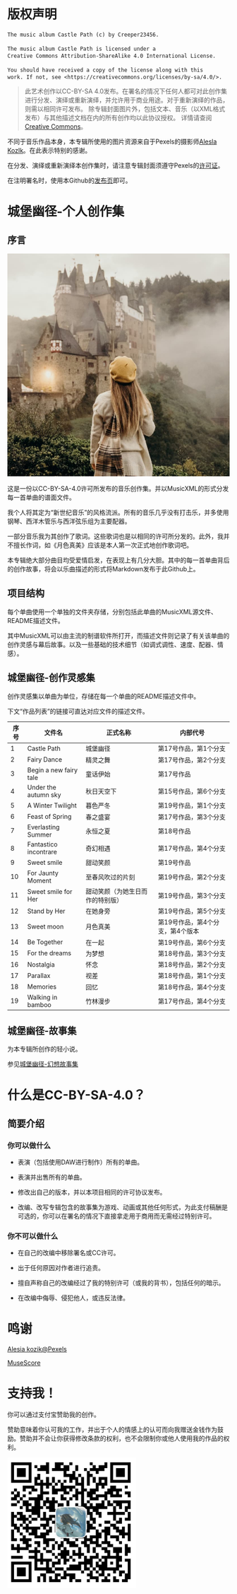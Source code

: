 # 版权声明

```
The music album Castle Path (c) by Creeper23456.

The music album Castle Path is licensed under a
Creative Commons Attribution-ShareAlike 4.0 International License.

You should have received a copy of the license along with this
work. If not, see <https://creativecommons.org/licenses/by-sa/4.0/>.
```
> 此艺术创作以CC-BY-SA 4.0发布。在署名的情况下任何人都可对此创作集进行分发、演绎或重新演绎，并允许用于商业用途。对于重新演绎的作品，则需以相同许可发布。
> 除专辑封面图片外，包括文本、音乐（以XML格式发布）与其他描述文档在内的所有创作均以此协议授权。
> 详情请查阅[Creative Commons](https://creativecommons.org/licenses/by-sa/4.0/)。

不同于音乐作品本身，本专辑所使用的图片资源来自于Pexels的摄影师[Alesla Kozlk](https://www.pexels.com/zh-cn/photo/6022627/)。在此表示特别的感谢。

在分发、演绎或重新演绎本创作集时，请注意专辑封面须遵守Pexels的[许可证](https://www.pexels.com/zh-cn/license/)。

在注明署名时，使用本Github的[发布页](https://github.com/Creeper23456/Castle-Path)即可。

# 城堡幽径-个人创作集

## 序言

![Castle Path cover](00_COVER_IMG/cover_small.jpg)

这是一份以CC-BY-SA-4.0许可所发布的音乐创作集。并以MusicXML的形式分发每一首单曲的谱面文件。

我个人将其定为“新世纪音乐”的风格流派。所有的音乐几乎没有打击乐，并多使用钢琴、西洋木管乐与西洋弦乐组为主要配器。

一部分音乐我为其创作了歌词。这些歌词也是以相同的许可所分发的。此外，我并不擅长作词，如《月色真美》应该是本人第一次正式地创作歌词吧。

本专辑绝大部分曲目均受爱情启发，在表现上有几分大胆。其中的每一首单曲背后的创作故事，将会以乐曲描述的形式将Markdown发布于此Github上。

## 项目结构

每个单曲使用一个单独的文件夹存储，分别包括此单曲的MusicXML源文件、README描述文件。

其中MusicXML可以由主流的制谱软件所打开，而描述文件则记录了有关该单曲的创作灵感与幕后故事。以及一些基础的技术细节（如调式调性、速度、配器、情感）。

## 城堡幽径-创作灵感集

创作灵感集以单曲为单位，存储在每一个单曲的README描述文件中。

下文“作品列表”的链接可直达对应文件的描述文件。

| 序号      | 文件名 | 正式名称 | 内部代号 |
| ----------- | ----------- | ----------- | -----------|
| 1 | Castle Path | 城堡幽径 | 第17号作品，第1个分支 |
| 2 | Fairy Dance | 精灵之舞 | 第17号作品，第2个分支 |
| 3 | Begin a new fairy tale | 童话伊始 | 第17号作品 |
| 4 | Under the autumn sky | 秋日天空下 | 第15号作品，第6个分支 |
| 5 | A Winter Twilight | 暮色严冬 | 第19号作品，第1个分支 | 
| 6 | Feast of Spring | 春之盛宴 | 第17号作品，第3个分支 |
| 7 | Everlasting Summer | 永恒之夏 | 第18号作品 |
| 8 | Fantastico incontrare | 奇幻相遇 | 第17号作品，第4个分支 |
| 9 | Sweet smile | 甜动笑颜 | 第19号作品 |
| 10 | For Jaunty Moment | 至春风吹过的片刻 | 第19号作品，第2个分支 |
| 11 | Sweet smile for Her | 甜动笑颜（为她生日而作的特别版） | 第19号作品，第3个分支 |
| 12 | Stand by Her | 在她身旁 | 第19号作品，第5个分支 |
| 13 | Sweet moon | 月色真美 | 第19号作品，第4个分支，第4个版本 |
| 14 | Be Together | 在一起 | 第19号作品，第6个分支 |
| 15 | For the dreams | 为梦想 | 第18号作品，第3个分支 |
| 16 | Nostalgia | 怀念 | 第18号作品，第2个分支 |
| 17 | Parallax | 视差 | 第18号作品，第1个分支 |
| 18 | Memories | 回忆 | 第18号作品，第4个分支 |
| 19 | Walking in bamboo | 竹林漫步 | 第17号作品，第4个分支 |

## 城堡幽径-故事集

为本专辑所创作的轻小说。

参见[城堡幽径-幻想故事集](./99_STORY_SET/README.md)

# 什么是CC-BY-SA-4.0？

## 简要介绍

### 你可以做什么

- 表演（包括使用DAW进行制作）所有的单曲。

- 表演并出售所有的单曲。

- 修改出自己的版本，并以本项目相同的许可协议发布。

- 改编、改写专辑包含的故事集为游戏、动画或其他任何形式，为此支付稿酬是可选的，你可以在署名的情况下直接拿走用于商用而无需经过特别许可。

### 你不可以做什么

- 在自己的改编中移除署名或CC许可。

- 出于任何原因对作者进行追责。

- 擅自声称自己的改编经过了我的特别许可（或我的背书），包括任何的暗示。

- 在改编中侮辱、侵犯他人，或违反法律。

# 鸣谢

[Alesia kozik@Pexels](https://www.pexels.com/zh-cn/@alesiakozik/)

[MuseScore](https://musescore.org)

# 支持我！

你可以通过支付宝赞助我的创作。

赞助意味着你认可我的工作，并出于个人的情感上的认可而向我赠送金钱作为鼓励。赞助并不会让你获得修改条款的权利，也不会限制你或他人使用我的作品的权利。

![alipay-qr](00_COVER_IMG/alipay.png)
